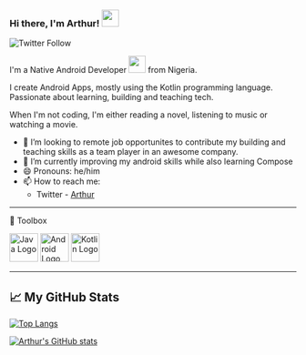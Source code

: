 ### Hi there, I'm Arthur! <img src="https://raw.githubusercontent.com/MartinHeinz/MartinHeinz/master/wave.gif" width="30px">
![Twitter Follow](https://img.shields.io/twitter/follow/Okolo_Arthur?style=social)

I'm a Native Android Developer <img src="https://media.giphy.com/media/WUlplcMpOCEmTGBtBW/giphy.gif" width="30"> from Nigeria.

I create Android Apps, mostly using the Kotlin programming language. Passionate about learning, building and teaching tech.

When I'm not coding, I'm either reading a novel, listening to music or watching a movie.

- 👯 I’m looking to remote job opportunites to contribute my building and teaching skills as a team player in an awesome company.
- 🌱 I’m currently improving my android skills while also learning Compose
- 😄 Pronouns: he/him
- 📫 How to reach me:
   - Twitter - [Arthur](https://twitter.com/Okolo_Arthur)

---

🧰 Toolbox

<img src="https://cdn.worldvectorlogo.com/logos/java-4.svg" alt="Java Logo" width="50" height="50"/> <img src="https://cdn.worldvectorlogo.com/logos/android.svg" alt="Android Logo" width="50" height="50"/> <img src="https://cdn.worldvectorlogo.com/logos/kotlin-1.svg" alt="Kotlin Logo" width="50" height="50"/>
 
---

## &#x1f4c8; My GitHub Stats

[![Top Langs](https://github-readme-stats.vercel.app/api/top-langs/?username=OkoloArt&hide=css&theme=radical)](https://github.com/anuraghazra/github-readme-stats)

[![Arthur's GitHub stats](https://github-readme-stats.vercel.app/api?username=OkoloArt&theme=radical)](https://github.com/anuraghazra/github-readme-stats)

<!--
**OkoloArt/OkoloArt** is a ✨ _special_ ✨ repository because its `README.md` (this file) appears on your GitHub profile.

Here are some ideas to get you started:

- 🔭 I’m currently working on ...
- 🌱 I’m currently learning ...
- 👯 I’m looking to collaborate on ...
- 🤔 I’m looking for help with ...
- 💬 Ask me about ...
- 📫 How to reach me: ...
- 😄 Pronouns: ...
- ⚡ Fun fact: ...
-->
